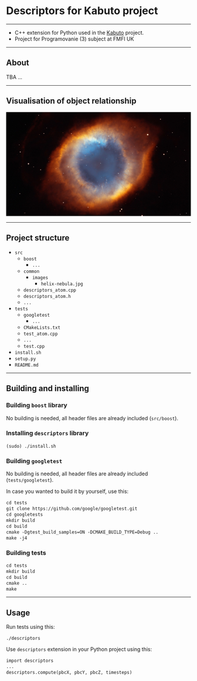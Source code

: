 # Descriptors for Kabuto project
---

 * C++ extension for Python used in the [Kabuto](https://github.com/ondrej17/kabuto) project. 
 * Project for Programovanie (3) subject at FMFI UK
---
## About

TBA ...

---
## Visualisation of object relationship

![object-relationship](src/common/images/helix-nebula.jpg)

---
## Project structure

 * `src`
   * `boost`
     * `...`
   * `common`
     * `images`
       * `helix-nebula.jpg`
   * `descriptors_atom.cpp`
   * `descriptors_atom.h`
   * `...`
 * `tests`
   * `googletest`
     * `...`
   * `CMakeLists.txt`
   * `test_atom.cpp`
   * `...`
   * `test.cpp`
 * `install.sh`
 * `setup.py`
 * `README.md`

---
## Building and installing

### Building `boost` library

No building is needed, all header files are already included (`src/boost`).

### Installing `descriptors` library

    (sudo) ./install.sh

### Building `googletest`

No building is needed, all header files are already included (`tests/googletest`).

In case you wanted to build it by yourself, use this:

    cd tests
    git clone https://github.com/google/googletest.git
    cd googletests
    mkdir build 
    cd build
    cmake -Dgtest_build_samples=ON -DCMAKE_BUILD_TYPE=Debug ..
    make -j4

### Building tests
    cd tests 
    mkdir build
    cd build
    cmake ..
    make 

---
## Usage

Run tests using this:

    ./descriptors

Use `descriptors` extension in your Python project using this:

    import descriptors
    ...
    descriptors.compute(pbcX, pbcY, pbcZ, timesteps)